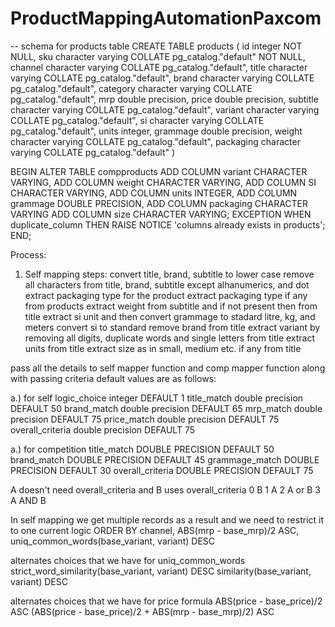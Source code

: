 # ProductMappingAutomationPaxcom
-- schema for products table
CREATE TABLE products
(
    id integer NOT NULL,
    sku character varying COLLATE pg_catalog."default" NOT NULL,
    channel character varying COLLATE pg_catalog."default",
    title character varying COLLATE pg_catalog."default",
    brand character varying COLLATE pg_catalog."default",
    category character varying COLLATE pg_catalog."default",
    mrp double precision,
    price double precision,
    subtitle character varying COLLATE pg_catalog."default",
    variant character varying COLLATE pg_catalog."default",
    si character varying COLLATE pg_catalog."default",
    units integer,
    grammage double precision,
    weight character varying COLLATE pg_catalog."default",
    packaging character varying COLLATE pg_catalog."default"
)

BEGIN
    ALTER TABLE compproducts
    ADD COLUMN variant CHARACTER VARYING,
    ADD COLUMN weight CHARACTER VARYING,
    ADD COLUMN SI CHARACTER VARYING,
    ADD COLUMN units INTEGER,
    ADD COLUMN grammage DOUBLE PRECISION,
    ADD COLUMN packaging CHARACTER VARYING
    ADD COLUMN size CHARACTER VARYING;
    EXCEPTION
    WHEN duplicate_column THEN RAISE NOTICE 'columns already exists in products';
END;


Process:
1. Self mapping
steps:
convert title, brand, subtitle to lower case
remove all characters from title, brand, subtitle except alhanumerics, and dot
extract packaging type for the product
extract packaging type if any from products
extract weight from subtitle and if not present then from title
extract si unit and then convert grammage to stadard litre, kg, and meters
convert si to standard
remove brand from title
extract variant by removing all digits, duplicate words and single letters from title
extract units from title
extract size as in small, medium etc. if any from title

pass all the details to self mapper function and comp mapper function along with passing criteria
default values are as follows:

a.) for self
logic_choice integer DEFAULT 1
title_match double precision DEFAULT 50
brand_match double precision DEFAULT 65
mrp_match double precision DEFAULT 75
price_match double precision DEFAULT 75
overall_criteria double precision DEFAULT 75

a.) for competition
title_match DOUBLE PRECISION DEFAULT 50
brand_match DOUBLE PRECISION DEFAULT 45
grammage_match DOUBLE PRECISION DEFAULT 30
overall_criteria DOUBLE PRECISION DEFAULT 75

A doesn't need overall_criteria and B uses overall_criteria
0 B
1 A
2 A or B
3 A AND B

In self mapping we get multiple records as a result and we need to restrict it to one
current logic
ORDER BY channel, ABS(mrp - base_mrp)/2 ASC, uniq_common_words(base_variant, variant) DESC

alternates choices that we have for uniq_common_words
strict_word_similarity(base_variant, variant) DESC
similarity(base_variant, variant) DESC

alternates choices that we have for price formula
ABS(price - base_price)/2 ASC
(ABS(price - base_price)/2 + ABS(mrp - base_mrp)/2) ASC
